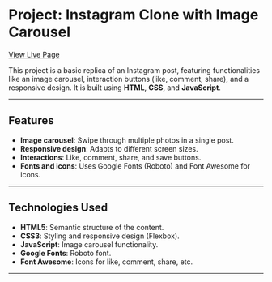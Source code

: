 # Project: Instagram Clone with Image Carousel

[View Live Page](https://sandrodevx.github.io/InstagramPost/)

This project is a basic replica of an Instagram post, featuring functionalities like an image carousel, interaction buttons (like, comment, share), and a responsive design. It is built using **HTML**, **CSS**, and **JavaScript**.

---

## **Features**

- **Image carousel**: Swipe through multiple photos in a single post.
- **Responsive design**: Adapts to different screen sizes.
- **Interactions**: Like, comment, share, and save buttons.
- **Fonts and icons**: Uses Google Fonts (Roboto) and Font Awesome for icons.

---

## **Technologies Used**

- **HTML5**: Semantic structure of the content.
- **CSS3**: Styling and responsive design (Flexbox).
- **JavaScript**: Image carousel functionality.
- **Google Fonts**: Roboto font.
- **Font Awesome**: Icons for like, comment, share, etc.

---
